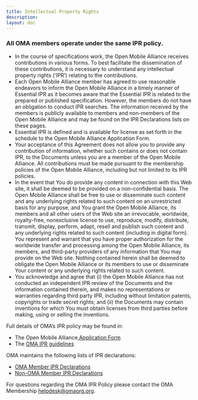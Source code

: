 ```yaml
---
title: Intellectual Property Rights
description:
layout: doc
---
```


### All OMA members operate under the same IPR policy.

* In the course of specifications work, the Open Mobile Alliance receives contributions in various forms. To best facilitate the dissemination of these contributions, it is necessary to understand any intellectual property rights (‘IPR’) relating to the contributions.
* Each Open Mobile Alliance member has agreed to use reasonable endeavors to inform the Open Mobile Alliance in a timely manner of Essential IPR as it becomes aware that the Essential IPR is related to the prepared or published specification. However, the members do not have an obligation to conduct IPR searches. The information received by the members is publicly available to members and non-members of the Open Mobile Alliance and may be found on the IPR Declarations lists on these pages.
* Essential IPR is defined and is available for license as set forth in the schedule to the Open Mobile Alliance Application Form.
* Your acceptance of this Agreement does not allow you to provide any contribution of information, whether such contains or does not contain IPR, to the Documents unless you are a member of the Open Mobile Alliance. All contributions must be made pursuant to the membership policies of the Open Mobile Alliance, including but not limited to its IPR policies.
* In the event that You do provide any content in connection with this Web site, it shall be deemed to be provided on a non-confidential basis. The Open Mobile Alliance shall be free to use or disseminate such content and any underlying rights related to such content on an unrestricted basis for any purpose, and You grant the Open Mobile Alliance, its members and all other users of the Web site an irrevocable, worldwide, royalty-free, nonexclusive license to use, reproduce, modify, distribute, transmit, display, perform, adapt, resell and publish such content and any underlying rights related to such content (including in digital form). You represent and warrant that you have proper authorization for the worldwide transfer and processing among the Open Mobile Alliance, its members, and third-party providers of any information that You may provide on the Web site. Nothing contained herein shall be deemed to obligate the Open Mobile Alliance or its members to use or disseminate Your content or any underlying rights related to such content.
* You acknowledge and agree that (i) the Open Mobile Alliance has not conducted an independent IPR review of the Documents and the information contained therein, and makes no representations or warranties regarding third party IPR, including without limitation patents, copyrights or trade secret rights; and (ii) the Documents may contain inventions for which You must obtain licenses from third parties before making, using or selling the inventions.

Full details of OMA’s IPR policy may be found in:

* The Open Mobile Alliance<a href="https://www.openmobilealliance.org/documents/Website/Membership/OMA-Reference-2024-0001-General_Application.pdf" target="_blank"> Application Form</a>
* The <a href="/documentation/Membership/Member_IPRGuidelines.pdf" target="_blank">OMA IPR guidelines</a>

OMA maintains the following lists of IPR declarations:

* [OMA Member IPR Declarations](/omaspecworks/about/ipr/members)
* [Non-OMA Member IPR Declarations](/omaspecworks/about/ipr/non-members)

For questions regarding the OMA IPR Policy please contact the OMA Membership [helpdesk@omaorg.org](mailto:helpdesk@omaorg.org).
